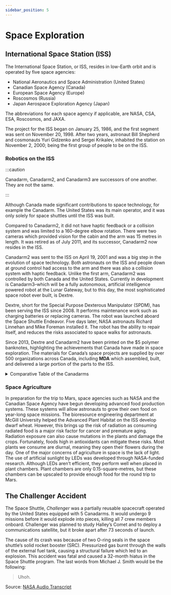 ```yaml
---
sidebar_position: 5
---
```


# Space Exploration

## International Space Station (ISS)

The International Space Station, or ISS, resides in low-Earth orbit and is operated by five space agencies:
- National Aeronautics and Space Administration (United States)
- Canadian Space Agency (Canada)
-	European Space Agency (Europe)
-	Roscosmos (Russia)
- Japan Aerospace Exploration Agency (Japan)

The abbreviations for each space agency if applicable, are NASA, CSA, ESA, Roscosmos, and JAXA.

The project for the ISS began on January 25, 1986, and the first segment was sent on November 20, 1998. After two years, astronaut Bill Shepherd and cosmonauts Yuri Gidzenko and Sergei Krikalev, inhabited the station on November 2, 2000; being the first group of people to be on the ISS.

### Robotics on the ISS
:::caution

Canadarm, Canadarm2, and Canadarm3 are successors of one another. They are not the same.

:::

Although Canada made significant contributions to space technology, for example the Canadarm. The United States was its main operator, and it was only solely for space shuttles until the ISS was built. 

Compared to Canadarm2, it did not have haptic feedback or a collision system and was limited to a 160-degree elbow rotation. There were two cameras which provided vision for the cabin and the arm was 15 metres in length. It was retired as of July 2011, and its successor, Canadarm2 now resides in the ISS.

Canadarm2 was sent to the ISS on April 19, 2001 and was a big step in the evolution of space technology. Both astronauts on the ISS and people down at ground control had access to the arm and there was also a collision system with haptic feedback. Unlike the first arm, Canadarm2 was controlled by both Canada and the United States. Currently in development is Canadarm3–which will be a fully autonomous, artificial intelligence powered robot at the Lunar Gateway, but to this day, the most sophisticated space robot ever built, is Dextre.

Dextre, short for the Special Purpose Dexterous Manipulator (SPDM), has been serving the ISS since 2008. It performs maintenance work such as charging batteries or replacing cameras. The robot was launched aboard the Space Shuttle Endeavor. Five days later, NASA astronauts Richard Linnehan and Mike Foreman installed it. The robot has the ability to repair itself, and reduces the risks associated to space walks for astronauts.

Since 2013, Dextre and Canadarm2 have been printed on the $5 polymer banknotes, highlighting the achievements that Canada have made in space exploration. The materials for Canada’s space projects are supplied by over 500 organizations across Canada, including **MDA** which assembled, built, and delivered a large portion of the parts to the ISS.

<details>
  <summary>Comparative Table of the Canadarms</summary>
<table>
<thead>
<tr>
<th></th>
<th>Canadarm</th>
<th>Canadarm2</th>
<th>Canadarm3</th>
</tr>
</thead>
<tbody>
<tr>
<td><strong>Location</strong></td>
<td>Installed on each Space Shuttle and returned to Earth.<br /><br />Now retired, the Canadarm is on display at the <a href="https://ingeniumcanada.org/aviation/whats-on/exhibition-legacy-of-the-canadarm.php" target="_blank">Canada Aviation and Space Museum</a> in Ottawa, Ontario.</td>
<td>Stays permanently in space on board the <a href="https://www.asc-csa.gc.ca/eng/iss/default.asp" target="_blank">International Space Station</a>.</td>
<td>Will stay permanently in space on board the <a href="http://csa-asc.gc.ca/eng/astronomy/moon-exploration/lunar-gateway.asp" target="_blank">Lunar Gateway</a>.</td>
</tr>
<tr>
<td><strong>Range of Motion</strong></td>
<td>Reach limited to length of arm.</td>
<td>Moves end-over-end to reach many parts of the International Space Station, where its anchoring "hand" plugs into a power, data, and video outlet.<br /><br />Because it is mounted on the Mobile Base, the arm can travel the entire length of the Space Station.</td>
<td>Will move end-over-end to reach many parts of the Lunar Gateway, where its anchoring "hand" will plug into a power, data, and video outlet.<br /><br />The arm will be able to travel and bring tools to the entire length of the Lunar Gateway.</td>
</tr>
<tr>
<td><strong>Fixed Joint</strong></td>
<td>Fixed to the shuttle by one end.</td>
<td>No fixed end.</td>
<td>No fixed end.</td>
</tr>
<tr>
<td><strong>Degrees of Freedom</strong></td>
<td>Six degrees of freedom. Similar to a human arm: <ul dir="auto"><li>Two joints in the shoulder</li><li>One joint in the elbow</li><li>Three joints in the wrist</li></ul></td>
<td>Seven degrees of freedom. Very similar to a human arm:<ul dir="auto"><li>Three joints in the shoulder</li><li>One joint in the elbow</li><li>Three joints in the wrist</li></ul></td>
<td>Seven degrees of freedom. Very similar to a human arm:<ul dir="auto"><li>Three joints in the shoulder</li><li>One joint in the elbow</li><li>Three joints in the wrist</li></ul></td>
</tr>
<tr>
<td><strong>Joint Rotation</strong></td>
<td>Elbow rotation limited to 160 degrees.</td>
<td>Each of Canadarm2's joints rotate 270 degrees in each direction, a total of 540 degrees.<br /><br />This range of motion is greater than that of a human arm.</td>
<td>Each joint will be able to rotate almost 360 degrees.</td>
</tr>
<tr>
<td><strong>Senses</strong></td>
<td>No sense of touch.</td>
<td><ul dir="auto"><li>Force-moment sensors provide a sense of "touch".</li><li>Automatic collision avoidance.</li></ul></td>
<td><ul dir="auto"><li>Force-moment sensors provide a sense of "touch".</li><li>Automatic collision avoidance.</li><li>3D Vision Sensor Tool that maps objects around it.</li></ul></td>
</tr>
<tr>
<td><strong>Length</strong></td>
<td>15 m</td>
<td>17 m</td>
<td>8.5 m</td>
</tr>
<tr>
<td><strong>Mass</strong></td>
<td>410 kg</td>
<td>1497 kg</td>
<td>715 kg (estimation)</td>
</tr>
<tr>
<td><strong>Diameter</strong></td>
<td>33 cm (exterior diameter of composite boom)</td>
<td>35 cm (exterior diameter of composite boom)</td>
<td>23 cm (exterior diameter of composite boom)</td>
</tr>
<tr>
<td><strong>Speed of Operation</strong></td>
<td>Unloaded: 60 cm/s<br />Loaded: 6 cm/s</td>
<td>Unloaded: 37 cm/s<br />Loaded:<ul dir="auto"><li>2 cm/s (during ground control)</li><li>15 cm/s (support during <a href="https://www.asc-csa.gc.ca/eng/astronauts/about-the-job/spacewalks.asp" target="_blank">spacewalks</a>)</li></ul></td>
<td>Unloaded: 10 cm/s<br />Loaded: to be determined</td>
</tr>
<tr>
<td><strong>Composition</strong></td>
<td>16 layers of high-modulus carbon fibre epoxy</td>
<td>19 layers of high-strength carbon fibre thermoplastic</td>
<td>Carbon fibre composite.</td>
</tr>
<tr>
<td><strong>Repairs</strong></td>
<td>Repaired on Earth.</td>
<td>Designed to be repaired in space. Composed of removable sections that can be individually replaced in space.</td>
<td>Designed to self-detach sections that can be repaired inside the Lunar Gateway.</td>
</tr>
<tr>
<td><strong>Control</strong></td>
<td>Controlled by astronauts on the Space Shuttle.</td>
<td>Controlled from the ground or by astronauts on the International Space Station.</td>
<td>Primarily controlled autonomously. Can also be controlled from the ground or by astronauts on the Lunar Gateway.</td>
</tr>
<tr>
<td><strong>Cameras</strong></td>
<td>Two cameras:<br /><ul dir="auto"><li>One on the elbow</li><li>One on the wrist</li></ul></td>
<td><a href="http://www.asc-csa.gc.ca/eng/search/images/watch.asp?id=4211" target="_blank">Four colour cameras</a>:<br /><ul dir="auto"><li>One on each side of the elbow</li><li>The other two on the "hands"</li></ul></td>
<td>Six colour 4K cameras:<br /><ul dir="auto"><li>One 360-degree camera on each side of the elbow</li><li>One on each boom on swivel mounts</li><li>The other two on the "hands"</li></ul></td>
</tr>
<tr>
<td><strong>Operator</strong></td>
<td>United States</td>
<td>Canada and United States</td>
<td>Canada</td>
</tr>
</tbody>
</table>
</details>

### Space Agriculture

In preparation for the trip to Mars, space agencies such as NASA and the Canadian Space Agency have begun developing advanced food production systems. These systems will allow astronauts to grow their own food on year-long space missions. The bioresource engineering department at McGill University helped the Advanced Plant Habitat on the ISS develop dwarf wheat. However, this brings up the risk of radiation as consuming radiated food is a major risk factor for cancer and premature aging. Radiation exposure can also cause mutations in the plants and damage the crops. Fortunately, foods high in antioxidants can mitigate these risks. Most plants we consume are diurnal, meaning they open their flowers during the day. One of the major concerns of agriculture in space is the lack of light. The use of artificial sunlight by LEDs was developed through NASA-funded research. Although LEDs aren’t efficient, they perform well when placed in plant chambers. Plant chambers are only 0.15-square-metres, but these chambers can be upscaled to provide enough food for the round trip to Mars.

## The Challenger Accident

The Space Shuttle, _Challenger_ was a partially reusable spacecraft operated by the United States equipped with 5 Canadarms. It would undergo 9 missions before it would explode into pieces, killing all 7 crew members onboard. Challenger was planned to study Halley’s Comet and to deploy a communications satellite, but it broke apart after 73 seconds of launch.

The cause of its crash was because of two O-ring seals in the space shuttle’s solid rocket booster (SRC). Pressurized gas burnt through the walls of the external fuel tank, causing a structural failure which led to an explosion. This accident was fatal and caused a 32-month hiatus in the Space Shuttle program. The last words from Michael J. Smith would be the following:

> Uhoh.

Source: [NASA Audio Transcript](https://history.nasa.gov/transcript.html)

